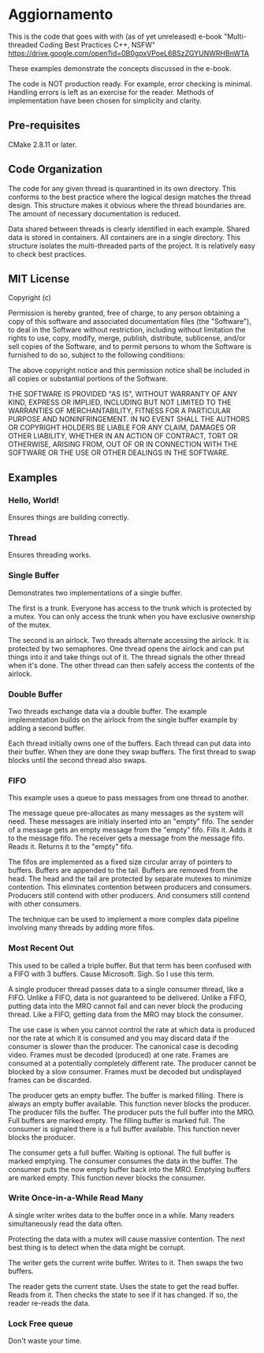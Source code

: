 # Aggiornamento

This is the code that goes with with (as of yet unreleased) e-book "Multi-threaded Coding Best Practices C++, NSFW" https://drive.google.com/open?id=0B0gpxVPoeL6BSzZGYUNWRHBnWTA

These examples demonstrate the concepts discussed in the e-book.

The code is NOT production ready. For example, error checking is minimal. Handling errors is left as an exercise for the reader. Methods of implementation have been chosen for simplicity and clarity.

## Pre-requisites

CMake 2.8.11 or later.

## Code Organization

The code for any given thread is quarantined in its own directory. This conforms to the best practice where the logical design matches the thread design. This structure makes it obvious where the thread boundaries are. The amount of necessary documentation is reduced.

Data shared between threads is clearly identified in each example. Shared data is stored in containers. All containers are in a single directory. This structure isolates the multi-threaded parts of the project. It is relatively easy to check best practices.

## MIT License

Copyright (c) <year> <copyright holders>

Permission is hereby granted, free of charge, to any person obtaining a copy of this software and associated documentation files (the "Software"), to deal in the Software without restriction, including without limitation the rights to use, copy, modify, merge, publish, distribute, sublicense, and/or sell copies of the Software, and to permit persons to whom the Software is furnished to do so, subject to the following conditions:

The above copyright notice and this permission notice shall be included in all copies or substantial portions of the Software.

THE SOFTWARE IS PROVIDED "AS IS", WITHOUT WARRANTY OF ANY KIND, EXPRESS OR IMPLIED, INCLUDING BUT NOT LIMITED TO THE WARRANTIES OF MERCHANTABILITY, FITNESS FOR A PARTICULAR PURPOSE AND NONINFRINGEMENT. IN NO EVENT SHALL THE AUTHORS OR COPYRIGHT HOLDERS BE LIABLE FOR ANY CLAIM, DAMAGES OR OTHER LIABILITY, WHETHER IN AN ACTION OF CONTRACT, TORT OR OTHERWISE, ARISING FROM, OUT OF OR IN CONNECTION WITH THE SOFTWARE OR THE USE OR OTHER DEALINGS IN THE SOFTWARE.

## Examples

### Hello, World!

Ensures things are building correctly.

### Thread

Ensures threading works.

### Single Buffer

Demonstrates two implementations of a single buffer.

The first is a trunk. Everyone has access to the trunk which is protected by a mutex. You can only access the trunk when you have exclusive ownership of the mutex.

The second is an airlock. Two threads alternate accessing the airlock. It is protected by two semaphores. One thread opens the airlock and can put things into it and take things out of it. The thread signals the other thread when it's done. The other thread can then safely access the contents of the airlock.

### Double Buffer

Two threads exchange data via a double buffer. The example implementation builds on the airlock from the single buffer example by adding a second buffer.

Each thread initially owns one of the buffers. Each thread can put data into their buffer. When they are done they swap buffers. The first thread to swap blocks until the second thread also swaps.

### FIFO

This example uses a queue to pass messages from one thread to another.

The message queue pre-allocates as many messages as the system will need. These messages are initialy inserted into an "empty" fifo. The sender of a message gets an empty message from the "empty" fifo. Fills it. Adds it to the message fifo. The receiver gets a message from the message fifo. Reads it. Returns it to the "empty" fifo.

The fifos are implemented as a fixed size circular array of pointers to buffers. Buffers are appended to the tail. Buffers are removed from the head. The head and the tail are protected by separate mutexes to minimize contention. This eliminates contention between producers and consumers. Producers still contend with other producers. And consumers still contend with other consumers.

The technique can be used to implement a more complex data pipeline involving many threads by adding more fifos.

### Most Recent Out

This used to be called a triple buffer. But that term has been confused with a FIFO with 3 buffers. Cause Microsoft. Sigh. So I use this term.

A single producer thread passes data to a single consumer thread, like a FIFO.
Unlike a FIFO, data is not guaranteed to be delivered.
Unlike a FIFO, putting data into the MRO cannot fail and can never block the producing thread.
Like a FIFO, getting data from the MRO may block the consumer.

The use case is when you cannot control the rate at which data is produced nor the rate at which it is consumed and you may discard data if the consumer is slower than the producer. The canonical case is decoding video. Frames must be decoded (produced) at one rate. Frames are consumed at a potentially completely different rate. The producer cannot be blocked by a slow consumer. Frames must be decoded but undisplayed frames can be discarded.

The producer gets an empty buffer. The buffer is marked filling. There is always an empty buffer available. This function never blocks the producer. The producer fills the buffer. The producer puts the full buffer into the MRO. Full buffers are marked empty. The filling buffer is marked full. The consumer is signaled there is a full buffer available. This function never blocks the producer.

The consumer gets a full buffer. Waiting is optional. The full buffer is marked emptying. The consumer consumes the data in the buffer. The consumer puts the now empty buffer back into the MRO. Emptying buffers are marked empty. This function never blocks the consumer.

### Write Once-in-a-While Read Many

A single writer writes data to the buffer once in a while. Many readers simultaneously read the data often.

Protecting the data with a mutex will cause massive contention. The next best thing is to detect when the data might be corrupt.

The writer gets the current write buffer. Writes to it. Then swaps the two buffers.

The reader gets the current state. Uses the state to get the read buffer. Reads from it. Then checks the state to see if it has changed. If so, the reader re-reads the data.

### Lock Free queue

Don't waste your time.
